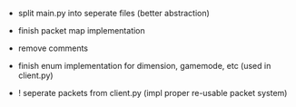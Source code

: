 - split main.py into seperate files (better abstraction)
- finish packet map implementation
- remove comments
- finish enum implementation for dimension, gamemode, etc (used in client.py)

- ! seperate packets from client.py (impl proper re-usable packet system)